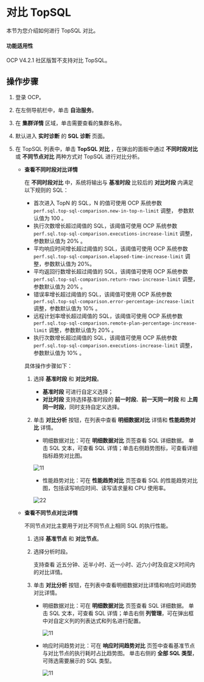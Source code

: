 # 对比 TopSQL

本节为您介绍如何进行 TopSQL 对比。

<main id="notice" type='notice'>
    <h4>功能适用性</h4>
    <p>OCP V4.2.1 社区版暂不支持对比 TopSQL。</p>
</main>

## 操作步骤

1. 登录 OCP。

2. 在左侧导航栏中，单击 **自治服务**。

3. 在 **集群详情** 区域，单击需要查看的集群名称。

4. 默认进入 **实时诊断** 的 **SQL 诊断** 页面。

5. 在 TopSQL 列表中，单击 **TopSQL 对比** ，在弹出的面板中通过 **不同时段对比** 或 **不同节点对比** 两种方式对 TopSQL 进行对比分析。

    * **查看不同时段对比详情**

        在 **不同时段对比** 中，系统将输出与 **基准时段** 比较后的 **对比时段** 内满足以下规则的 SQL：

        * 首次进入 TopN 的 SQL，N 的值可使用 OCP 系统参数 `perf.sql.top-sql-comparison.new-in-top-n-limit` 调整， 参数默认值为 100 。
        * 执行次数增长超过阈值的 SQL，该阈值可使用 OCP 系统参数 `perf.sql.top-sql-comparison.executions-increase-limit` 调整，参数默认值为 20% 。
        * 平均响应时间增长超过阈值的 SQL，该阈值可使用 OCP 系统参数 `perf.sql.top-sql-comparison.elapsed-time-increase-limit` 调整，参数默认值为 20%。
        * 平均返回行数增长超过阈值的 SQL，该阈值可使用 OCP 系统参数 `perf.sql.top-sql-comparison.return-rows-increase-limit` 调整，参数默认值为 20% 。
        * 错误率增长超过阈值的 SQL，该阈值可使用 OCP 系统参数 `perf.sql.top-sql-comparison.error-percentage-increase-limit` 调整，参数默认值为 10% 。
        * 远程计划率增长超过阈值的 SQL，该阈值可使用 OCP 系统参数 `perf.sql.top-sql-comparison.remote-plan-percentage-increase-limit` 调整，参数默认值为 20% 。
        * 执行次数增长超过阈值的 SQL，该阈值可使用 OCP 系统参数 `perf.sql.top-sql-comparison.executions-increase-limit` 调整，参数默认值为 10% 。

        具体操作步骤如下：

        1. 选择 **基准时段** 和 **对比时段**。

            * **基准时段** 可进行自定义选择；
            * **对比时段** 支持选择基准时段的 **前一时段**、**前一天同一时段** 和 **上周同一时段**，同时支持自定义选择。

        2. 单击 **对比分析** 按钮，在列表中查看 **明细数据对比** 详情和 **性能趋势对比** 详情。

            * 明细数据对比：可在 **明细数据对比** 页签查看 SQL 详细数据。
            单击 SQL 文本，可查看 SQL 详情；单击右侧趋势图标，可查看详细指标趋势对比图。

            ![11](https://obbusiness-private.oss-cn-shanghai.aliyuncs.com/doc/img/ocp/410/%E4%B8%8D%E5%90%8C%E6%97%B6%E6%AE%B5%E5%AF%B9%E6%AF%94.png)

            * 性能趋势对比：可在 **性能趋势对比** 页签查看 SQL 的性能趋势对比图，包括读写响应时间、读写请求量和 CPU 使用率。

            ![22](https://obbusiness-private.oss-cn-shanghai.aliyuncs.com/doc/img/ocp/410/%E6%80%A7%E8%83%BD%E8%B6%8B%E5%8A%BF%E5%AF%B9%E6%AF%94.png)

    * **查看不同节点对比详情**

        不同节点对比主要用于对比不同节点上相同 SQL 的执行性能。

        1. 选择 **基准节点** 和 **对比节点**。

        2. 选择分析时段。

            支持查看 近五分钟、近半小时、近一小时、近六小时及自定义时间内的对比详情。

        3. 单击 **对比分析** 按钮，在列表中查看明细数据对比详情和响应时间趋势对比详情。

            * 明细数据对比：可在 **明细数据对比** 页签查看 SQL 详细数据。
                单击 SQL 文本，可查看 SQL 详情；单击右侧 **列管理**，可在弹出框中对自定义列的列表达式和列名进行配置。

                ![11](https://obbusiness-private.oss-cn-shanghai.aliyuncs.com/doc/img/ocp/410/%E4%B8%8D%E5%90%8C%E8%8A%82%E7%82%B9%E6%98%8E%E7%BB%86%E6%95%B0%E6%8D%AE%E5%AF%B9%E6%AF%94.png)

            * 响应时间趋势对比：可在 **响应时间趋势对比** 页签中查看基准节点与对比节点的执行耗时占比趋势图。
                单击右侧的 **全部 SQL 类型**，可筛选需要展示的 SQL 类型。

                ![11](https://obbusiness-private.oss-cn-shanghai.aliyuncs.com/doc/img/ocp/410/%E4%B8%8D%E5%90%8C%E8%8A%82%E7%82%B9%E5%93%8D%E5%BA%94%E6%97%B6%E9%97%B4%E8%B6%8B%E5%8A%BF%E5%AF%B9%E6%AF%94.png)
